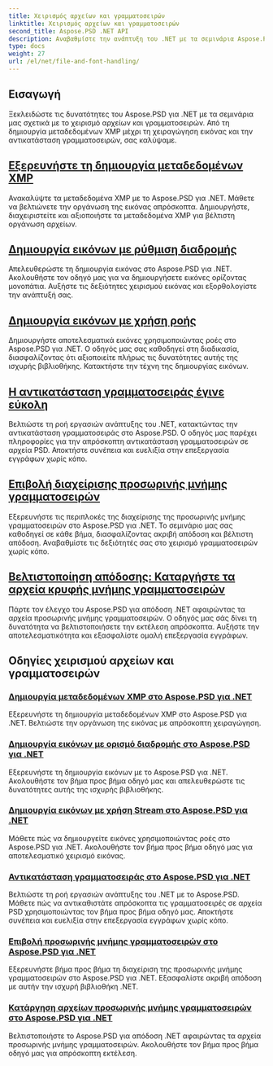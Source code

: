```yaml
---
title: Χειρισμός αρχείων και γραμματοσειρών
linktitle: Χειρισμός αρχείων και γραμματοσειρών
second_title: Aspose.PSD .NET API
description: Αναβαθμίστε την ανάπτυξη του .NET με τα σεμινάρια Aspose.PSD. Μάθετε αντικατάσταση γραμματοσειράς, δημιουργία μεταδεδομένων XMP και διαχείριση κρυφής μνήμης για βέλτιστη απόδοση ροής εργασιών.
type: docs
weight: 27
url: /el/net/file-and-font-handling/
---
```

## Εισαγωγή

Ξεκλειδώστε τις δυνατότητες του Aspose.PSD για .NET με τα σεμινάρια μας σχετικά με το χειρισμό αρχείων και γραμματοσειρών. Από τη δημιουργία μεταδεδομένων XMP μέχρι τη χειραγώγηση εικόνας και την αντικατάσταση γραμματοσειρών, σας καλύψαμε.

## [Εξερευνήστε τη δημιουργία μεταδεδομένων XMP](./create-xmp-metadata/)
Ανακαλύψτε τα μεταδεδομένα XMP με το Aspose.PSD για .NET. Μάθετε να βελτιώνετε την οργάνωση της εικόνας απρόσκοπτα. Δημιουργήστε, διαχειριστείτε και αξιοποιήστε τα μεταδεδομένα XMP για βέλτιστη οργάνωση αρχείων.

## [Δημιουργία εικόνων με ρύθμιση διαδρομής](./create-images-setting-path/)
Απελευθερώστε τη δημιουργία εικόνας στο Aspose.PSD για .NET. Ακολουθήστε τον οδηγό μας για να δημιουργήσετε εικόνες ορίζοντας μονοπάτια. Αυξήστε τις δεξιότητες χειρισμού εικόνας και εξορθολογίστε την ανάπτυξή σας.

## [Δημιουργία εικόνων με χρήση ροής](./create-images-using-stream/)
Δημιουργήστε αποτελεσματικά εικόνες χρησιμοποιώντας ροές στο Aspose.PSD για .NET. Ο οδηγός μας σας καθοδηγεί στη διαδικασία, διασφαλίζοντας ότι αξιοποιείτε πλήρως τις δυνατότητες αυτής της ισχυρής βιβλιοθήκης. Κατακτήστε την τέχνη της δημιουργίας εικόνων.

## [Η αντικατάσταση γραμματοσειράς έγινε εύκολη](./font-replacement/)
Βελτιώστε τη ροή εργασιών ανάπτυξης του .NET, κατακτώντας την αντικατάσταση γραμματοσειράς στο Aspose.PSD. Ο οδηγός μας παρέχει πληροφορίες για την απρόσκοπτη αντικατάσταση γραμματοσειρών σε αρχεία PSD. Αποκτήστε συνέπεια και ευελιξία στην επεξεργασία εγγράφων χωρίς κόπο.

## [Επιβολή διαχείρισης προσωρινής μνήμης γραμματοσειρών](./force-font-cache/)
Εξερευνήστε τις περιπλοκές της διαχείρισης της προσωρινής μνήμης γραμματοσειρών στο Aspose.PSD για .NET. Το σεμινάριο μας σας καθοδηγεί σε κάθε βήμα, διασφαλίζοντας ακριβή απόδοση και βέλτιστη απόδοση. Αναβαθμίστε τις δεξιότητές σας στο χειρισμό γραμματοσειρών χωρίς κόπο.

## [Βελτιστοποίηση απόδοσης: Καταργήστε τα αρχεία κρυφής μνήμης γραμματοσειρών](./remove-font-cache-files/)
Πάρτε τον έλεγχο του Aspose.PSD για απόδοση .NET αφαιρώντας τα αρχεία προσωρινής μνήμης γραμματοσειρών. Ο οδηγός μας σάς δίνει τη δυνατότητα να βελτιστοποιήσετε την εκτέλεση απρόσκοπτα. Αυξήστε την αποτελεσματικότητα και εξασφαλίστε ομαλή επεξεργασία εγγράφων.

## Οδηγίες χειρισμού αρχείων και γραμματοσειρών
### [Δημιουργία μεταδεδομένων XMP στο Aspose.PSD για .NET](./create-xmp-metadata/)
Εξερευνήστε τη δημιουργία μεταδεδομένων XMP στο Aspose.PSD για .NET. Βελτιώστε την οργάνωση της εικόνας με απρόσκοπτη χειραγώγηση.
### [Δημιουργία εικόνων με ορισμό διαδρομής στο Aspose.PSD για .NET](./create-images-setting-path/)
Εξερευνήστε τη δημιουργία εικόνων με το Aspose.PSD για .NET. Ακολουθήστε τον βήμα προς βήμα οδηγό μας και απελευθερώστε τις δυνατότητες αυτής της ισχυρής βιβλιοθήκης.
### [Δημιουργία εικόνων με χρήση Stream στο Aspose.PSD για .NET](./create-images-using-stream/)
Μάθετε πώς να δημιουργείτε εικόνες χρησιμοποιώντας ροές στο Aspose.PSD για .NET. Ακολουθήστε τον βήμα προς βήμα οδηγό μας για αποτελεσματικό χειρισμό εικόνας.
### [Αντικατάσταση γραμματοσειράς στο Aspose.PSD για .NET](./font-replacement/)
Βελτιώστε τη ροή εργασιών ανάπτυξης του .NET με το Aspose.PSD. Μάθετε πώς να αντικαθιστάτε απρόσκοπτα τις γραμματοσειρές σε αρχεία PSD χρησιμοποιώντας τον βήμα προς βήμα οδηγό μας. Αποκτήστε συνέπεια και ευελιξία στην επεξεργασία εγγράφων χωρίς κόπο.
### [Επιβολή προσωρινής μνήμης γραμματοσειρών στο Aspose.PSD για .NET](./force-font-cache/)
Εξερευνήστε βήμα προς βήμα τη διαχείριση της προσωρινής μνήμης γραμματοσειρών στο Aspose.PSD για .NET. Εξασφαλίστε ακριβή απόδοση με αυτήν την ισχυρή βιβλιοθήκη .NET. 
### [Κατάργηση αρχείων προσωρινής μνήμης γραμματοσειρών στο Aspose.PSD για .NET](./remove-font-cache-files/)
Βελτιστοποιήστε το Aspose.PSD για απόδοση .NET αφαιρώντας τα αρχεία προσωρινής μνήμης γραμματοσειρών. Ακολουθήστε τον βήμα προς βήμα οδηγό μας για απρόσκοπτη εκτέλεση.